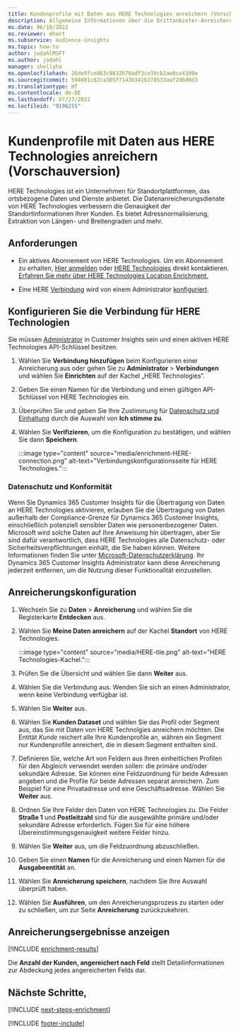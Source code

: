 ```yaml
---
title: Kundenprofile mit Daten aus HERE Technologies anreichern (Vorschauversion)
description: Allgemeine Informationen über die Drittanbieter-Anreicherung von HERE Technologies.
ms.date: 06/10/2022
ms.reviewer: mhart
ms.subservice: audience-insights
ms.topic: how-to
author: jodahlMSFT
ms.author: jodahl
manager: shellyha
ms.openlocfilehash: 26de9fce863c9832b70adf3ce39cb2ae0ce43d0e
ms.sourcegitcommit: 594081c82ca385f7143b3416378533aaf2d6d0d3
ms.translationtype: HT
ms.contentlocale: de-DE
ms.lasthandoff: 07/27/2022
ms.locfileid: "9196255"
---
```

# <a name="enrich-customer-profiles-with-here-technologies-preview"></a>Kundenprofile mit Daten aus HERE Technologies anreichern (Vorschauversion)

HERE Technologies ist ein Unternehmen für Standortplattformen, das ortsbezogene Daten und Dienste anbietet. Die Datenanreicherungsdienste von HERE Technologies verbessern die Genauigkeit der Standortinformationen Ihrer Kunden. Es bietet Adressnormalisierung, Extraktion von Längen- und Breitengraden und mehr.

## <a name="prerequisites"></a>Anforderungen

- Ein aktives Abonnement von HERE Technologies. Um ein Abonnement zu erhalten, [Hier anmelden](https://developer.here.com/sign-up?utm_medium=referral&utm_source=Microsoft-Dynamics-CI&create=Freemium-Basic) oder [HERE Technologies](https://developer.here.com/help?utm_medium=referral&utm_source=Microsoft-Dynamics-CI#how-can-we-help-you) direkt kontaktieren. [Erfahren Sie mehr über HERE Technologies Location Enrichment.](https://developer.here.com/location-enrichment?cid=Dev-MicrosoftDynamics-DB-0-Dev-&utm_source=MicrosoftDynamics&utm_medium=referral&utm_campaign=Online_Dev_ReferralMicrosoft)

- Eine HERE [Verbindung](connections.md) wird von einem Administrator [konfiguriert](#configure-the-connection-for-here-technologies).

## <a name="configure-the-connection-for-here-technologies"></a>Konfigurieren Sie die Verbindung für HERE Technologien

Sie müssen [Administrator](permissions.md#admin) in Customer Insights sein und einen aktiven HERE Technologies API-Schlüssel besitzen.

1. Wählen Sie **Verbindung hinzufügen** beim Konfigurieren einer Anreicherung aus oder gehen Sie zu **Administrator** > **Verbindungen** und wählen Sie **Einrichten** auf der Kachel „HERE Technologies“.

1. Geben Sie einen Namen für die Verbindung und einen gültigen API-Schlüssel von HERE Technologies ein.

1. Überprüfen Sie und geben Sie Ihre Zustimmung für [Datenschutz und Einhaltung](#data-privacy-and-compliance) durch die Auswahl von **Ich stimme zu**.

1. Wählen Sie **Verifizieren**, um die Konfiguration zu bestätigen, und wählen Sie dann **Speichern**.

   :::image type="content" source="media/enrichment-HERE-connection.png" alt-text="Verbindungskonfigurationsseite für HERE Technologies.":::

### <a name="data-privacy-and-compliance"></a>Datenschutz und Konformität

Wenn Sie Dynamics 365 Customer Insights für die Übertragung von Daten an HERE Technologies aktivieren, erlauben Sie die Übertragung von Daten außerhalb der Compliance-Grenze für Dynamics 365 Customer Insights, einschließlich potenziell sensibler Daten wie personenbezogener Daten. Microsoft wird solche Daten auf Ihre Anweisung hin übertragen, aber Sie sind dafür verantwortlich, dass HERE Technologies alle Datenschutz- oder Sicherheitsverpflichtungen einhält, die Sie haben können. Weitere Informationen finden Sie unter [Microsoft-Datenschutzerklärung](https://go.microsoft.com/fwlink/?linkid=396732).
Ihr Dynamics 365 Customer Insights Administrator kann diese Anreicherung jederzeit entfernen, um die Nutzung dieser Funktionalität einzustellen.

## <a name="configure-the-enrichment"></a>Anreicherungskonfiguration

1. Wechseln Sie zu **Daten** > **Anreicherung** und wählen Sie die Registerkarte **Entdecken** aus.

1. Wählen Sie **Meine Daten anreichern** auf der Kachel **Standort** von HERE Technologies.

   :::image type="content" source="media/HERE-tile.png" alt-text="HERE Technologies-Kachel.":::

1. Prüfen Sie die Übersicht und wählen Sie dann **Weiter** aus.

1. Wählen Sie die Verbindung aus. Wenden Sie sich an einen Administrator, wenn keine Verbindung verfügbar ist.

1. Wählen Sie **Weiter** aus.

1. Wählen Sie **Kunden Dataset** und wählen Sie das Profil oder Segment aus, das Sie mit Daten von HERE Technolgies anreichern möchten. Die Entität *Kunde* reichert alle Ihre Kundenprofile an, währen ein Segment nur Kundenprofile anreichert, die in diesem Segment enthalten sind.

1. Definieren Sie, welche Art von Feldern aus Ihren einheitlichen Profilen für den Abgleich verwendet werden sollen: die primäre und/oder sekundäre Adresse. Sie können eine Feldzuordnung für beide Adressen angeben und die Profile für beide Adressen separat anreichern. Zum Beispiel für eine Privatadresse und eine Geschäftsadresse. Wählen Sie **Weiter** aus.

1. Ordnen Sie Ihre Felder den Daten von HERE Technologies zu. Die Felder **Straße 1** und **Postleitzahl** sind für die ausgewählte primäre und/oder sekundäre Adresse erforderlich. Fügen Sie für eine höhere Übereinstimmungsgenauigkeit weitere Felder hinzu.

1. Wählen Sie **Weiter** aus, um die Feldzuordnung abzuschließen.

1. Geben Sie einen **Namen** für die Anreicherung und einen Namen für die **Ausgabeentität** an.

1. Wählen Sie **Anreicherung speichern**, nachdem Sie Ihre Auswahl überprüft haben.

1. Wählen Sie **Ausführen**, um den Anreicherungsprozess zu starten oder zu schließen, um zur Seite **Anreicherung** zurückzukehren.

## <a name="view-enrichment-results"></a>Anreicherungsergebnisse anzeigen

[!INCLUDE [enrichment-results](includes/enrichment-results.md)]

Die **Anzahl der Kunden, angereichert nach Feld** stellt Detailinformationen zur Abdeckung jedes angereicherten Felds dar.

## <a name="next-steps"></a>Nächste Schritte,

[!INCLUDE [next-steps-enrichment](includes/next-steps-enrichment.md)]

[!INCLUDE [footer-include](includes/footer-banner.md)]
